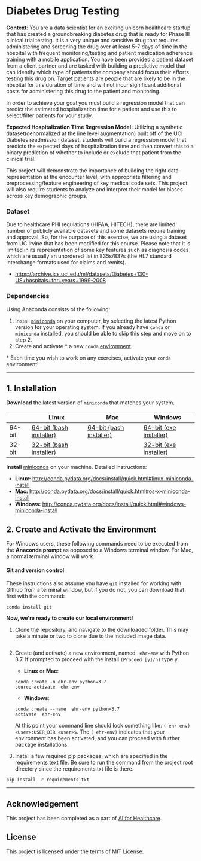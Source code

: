 # Diabetes Drug Testing
**Context**: You are a data scientist for an exciting unicorn healthcare startup that has created a groundbreaking diabetes drug that is ready for Phase III clinical trial testing. It is a very unique and sensitive drug that requires administering and screening the drug over at least 5-7 days of time in the hospital with frequent monitoring/testing and patient medication adherence training with a mobile application. You have been provided a patient dataset from a client partner and are tasked with building a predictive model that can identify which type of patients the company should focus their efforts testing this drug on. Target patients are people that are likely to be in the hospital for this duration of time and will not incur significant additional costs for administering this drug to the patient and monitoring.  

In order to achieve your goal you must build a regression model that can predict the estimated hospitalization time for a patient and use this to select/filter patients for your study.

**Expected Hospitalization Time Regression Model:** Utilizing a synthetic dataset(denormalized at the line level augmentation) built off of the UCI Diabetes readmission dataset, students will build a regression model that predicts the expected days of hospitalization time and then convert this to a binary prediction of whether to include or exclude that patient from the clinical trial.

This project will demonstrate the importance of building the right data representation at the encounter level, with appropriate filtering and preprocessing/feature engineering of key medical code sets. This project will also require students to analyze and interpret their model for biases across key demographic groups. 

### Dataset
Due to healthcare PHI regulations (HIPAA, HITECH), there are limited number of publicly available datasets and some datasets require training and approval. So, for the purpose of this exercise, we are using a dataset from UC Irvine that has been modified for this course. Please note that it is limited in its representation of some key features such as diagnosis codes which are usually an unordered list in 835s/837s (the HL7 standard interchange formats used for claims and remits).

- https://archive.ics.uci.edu/ml/datasets/Diabetes+130-US+hospitals+for+years+1999-2008


### Dependencies
Using Anaconda consists of the following:

1. Install [`miniconda`](http://conda.pydata.org/miniconda.html) on your computer, by selecting the latest Python version for your operating system. If you already have `conda` or `miniconda` installed, you should be able to skip this step and move on to step 2.
2. Create and activate * a new `conda` [environment](http://conda.pydata.org/docs/using/envs.html).

\* Each time you wish to work on any exercises, activate your `conda` environment!

---

## 1. Installation

**Download** the latest version of `miniconda` that matches your system.

|        | Linux | Mac | Windows | 
|--------|-------|-----|---------|
| 64-bit | [64-bit (bash installer)][lin64] | [64-bit (bash installer)][mac64] | [64-bit (exe installer)][win64]
| 32-bit | [32-bit (bash installer)][lin32] |  | [32-bit (exe installer)][win32]

[win64]: https://repo.continuum.io/miniconda/Miniconda3-latest-Windows-x86_64.exe
[win32]: https://repo.continuum.io/miniconda/Miniconda3-latest-Windows-x86.exe
[mac64]: https://repo.continuum.io/miniconda/Miniconda3-latest-MacOSX-x86_64.sh
[lin64]: https://repo.continuum.io/miniconda/Miniconda3-latest-Linux-x86_64.sh
[lin32]: https://repo.continuum.io/miniconda/Miniconda3-latest-Linux-x86.sh

**Install** [miniconda](http://conda.pydata.org/miniconda.html) on your machine. Detailed instructions:

- **Linux:** http://conda.pydata.org/docs/install/quick.html#linux-miniconda-install
- **Mac:** http://conda.pydata.org/docs/install/quick.html#os-x-miniconda-install
- **Windows:** http://conda.pydata.org/docs/install/quick.html#windows-miniconda-install

## 2. Create and Activate the Environment

For Windows users, these following commands need to be executed from the **Anaconda prompt** as opposed to a Windows terminal window. For Mac, a normal terminal window will work. 

#### Git and version control
These instructions also assume you have `git` installed for working with Github from a terminal window, but if you do not, you can download that first with the command:
```
conda install git
```

**Now, we're ready to create our local environment!**

1. Clone the repository, and navigate to the downloaded folder. This may take a minute or two to clone due to the included image data.
```https://github.com/PhanindraSaiBollineni/Healthengine.git
```

2. Create (and activate) a new environment, named ` ehr-env` with Python 3.7. If prompted to proceed with the install `(Proceed [y]/n)` type y.

	- __Linux__ or __Mac__: 
	```
	conda create -n ehr-env python=3.7
	source activate  ehr-env
	```
	- __Windows__: 
	```
	conda create --name  ehr-env python=3.7
	activate  ehr-env
	```
	
	At this point your command line should look something like: `( ehr-env) <User>:USER_DIR <user>$`. The `( ehr-env)` indicates that your environment has been activated, and you can proceed with further package installations.



6. Install a few required pip packages, which are specified in the requirements text file. Be sure to run the command from the project root directory since the requirements.txt file is there.
 
```
pip install -r requirements.txt
```
-----

## Acknowledgement

This project has been completed as a part of [AI for Healthcare](https://www.udacity.com/course/ai-for-healthcare-nanodegree--nd320).

## License

This project is licensed under the terms of MIT License.
